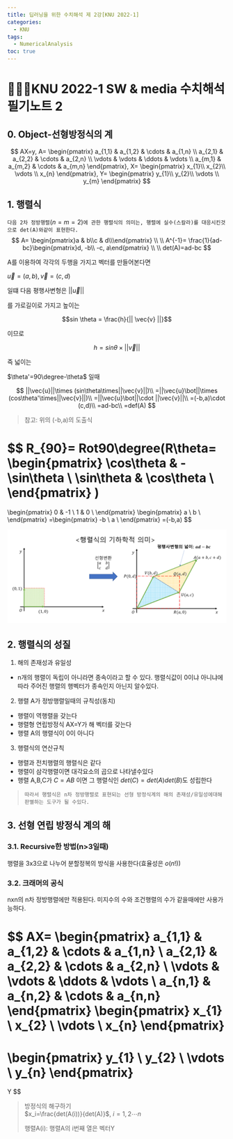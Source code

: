 ```yaml
---
title: 딥러닝을 위한 수치해석 제 2강[KNU 2022-1]
categories:
  - KNU
tags:
  - NumericalAnalysis
toc: true
---
```


# 👨‍💻🏫KNU 2022-1 SW & media 수치해석 필기노트 2

## 0. Object-선형방정식의 계

$$
AX=y,
A= \begin{pmatrix}
  a_{1,1} & a_{1,2} & \cdots & a_{1,n} \\
  a_{2,1} & a_{2,2} & \cdots & a_{2,n} \\
  \vdots  & \vdots  & \ddots & \vdots  \\
  a_{m,1} & a_{m,2} & \cdots & a_{m,n}
 \end{pmatrix},
X= \begin{pmatrix}
  x_{1}\\
  x_{2}\\
  \vdots \\
  x_{n} \end{pmatrix},
  Y= \begin{pmatrix}
  y_{1}\\
  y_{2}\\
  \vdots \\
  y_{m} \end{pmatrix}
$$

## 1. 행렬식

`다음 2차 정방행렬`($n=m=2$)`에 관한 행렬식의 의미는, 행렬에 실수(스칼라)를 대응시킨것으로 det(A)와같이 표현한다.`
$$
A= \begin{pmatrix}a & b\\c & d\\\end{pmatrix}
  \\
  \\
A^{-1}= \frac{1}{ad-bc}\begin{pmatrix}d, -b\\ -c, a\end{pmatrix}
  \\
  \\
det(A)=ad-bc
$$

A를 이용하여 각각의 두행을 가지고 벡터를 만들어본다면 

$\vec{u}=(a,b), \vec{v}=(c,d)$

 일떄 다음 평행사변형은 
 $||\vec{u}||$
 
 를 가로길이로 가지고 높이는 
 
$$sin \theta = \frac{h}{|| \vec{v} ||}$$
 
 이므로 
 
$$h=sin \theta \times || \vec{v} ||$$

즉 넓이는 

$\theta'=90\degree-\theta$ 일때

$$
||\vec{u}||\times (sin\theta\times||\vec{v}||)\\
=||\vec{u}\bot||\times (cos\theta'\times||\vec{v}||)\\
=||\vec{u}\bot||\cdot ||\vec{v}||\\
=(-b,a)\cdot (c,d)\\
=ad-bc\\
=def(A)
$$

> 참고:  위의 (-b,a)의 도출식

$$
R_{90}= Rot90\degree(R\theta=
\begin{pmatrix}
  \cos\theta & -\sin\theta \\
  \sin\theta & \cos\theta \\
\end{pmatrix}
)
=
\begin{pmatrix}
  0 & -1 \\
  1 & 0 \\
\end{pmatrix}
\begin{pmatrix}
  a \\
  b \\
\end{pmatrix}
=\begin{pmatrix}
  -b \\
  a \\
\end{pmatrix}
=(-b,a)
$$

![img1](/assets/img/lin.png)

## 2. 행렬식의 성질

1. 해의 존재성과 유일성

- n개의 행렬이 독립이 아니라면 종속이라고 할 수 있다. 행렬식값이 0이냐 아니냐에 따라 주어진 행렬의 행벡터가 종속인지 아닌지 알수있다.

2. 행렬 A가 정방행렬일때의 규칙성(동치)

- 행렬이 역행렬을 갖는다
- 행렬형 연립방정식 AX=Y가 해 벡터를 갖는다
- 행렬 A의 행렬식이 0이 아니다

3. 행렬식의 연산규칙

- 행렬과 전치행렬의 행렬식은 같다
- 행렬이 삼각행렬이면 대각요소의 곱으로 나타낼수있다
- 행렬 A,B,C가 $C=AB$ 이면 그 행렬식인 $det(C)=det(A)det(B)$도 성립한다

> `따라서 행렬식은 n차 정방행렬로 표현되는 선형 방정식계의 해의 존재성/유일성에대해 판별하는 도구가 될 수있다.`

## 3. 선형 연립 방정식 계의 해

### 3.1. Recursive한 방법(n>3일때)

행렬을 3x3으로 나누어 분할정복의 방식을 사용한다(효율성은 $o(n!)$)

### 3.2. 크래머의 공식

nxn의 n차 정방행렬에만 적용된다. 미지수의 수와 조건행렬의 수가 같을때에만 사용가능하다.

$$
AX= \begin{pmatrix}
  a_{1,1} & a_{1,2} & \cdots & a_{1,n} \\
  a_{2,1} & a_{2,2} & \cdots & a_{2,n} \\
  \vdots  & \vdots  & \ddots & \vdots  \\
  a_{n,1} & a_{n,2} & \cdots & a_{n,n}
 \end{pmatrix}
 \begin{pmatrix}
  x_{1} \\
  x_{2} \\
  \vdots \\
  x_{n}
 \end{pmatrix}
 =
  \begin{pmatrix}
  y_{1} \\
  y_{2} \\
  \vdots \\
  y_{n}
 \end{pmatrix}
 =
 Y
 $$

> 방정식의 해구하기<br>
> $x_i=\frac{det(A(i))}{det(A)}$, $i=1,2\cdots n$
>
>행렬A(i): 행렬A의 i번째 열은 벡터Y
